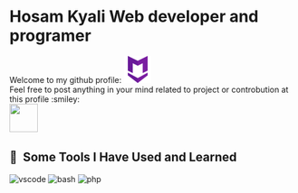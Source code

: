 <h1>Hosam Kyali Web developer and programer</h1>
Welcome to my github profile: 
          <a href="https://github.com/HosamKyali"><img src="https://github.com/adam-p/markdown-here/raw/master/src/common/images/icon48.png" alt="My profile"></a><br/>
Feel free to post anything in your mind related to project or controbution at this profile :smiley:<br/>
<a href="https://www.linkedin.com/in/hosam-kyali/">
<img src="https://camo.githubusercontent.com/6eeeae9698286e45eda5d2973026a896fd42fa7f4271bf31aa74e9557e82181a/68747470733a2f2f6564656e742e6769746875622e696f2f537570657254696e7949636f6e732f696d616765732f7376672f6c696e6b6564696e2e737667"
         height="50px" width="50px"/></a>
<h2> 🚀 &nbsp;Some Tools I Have Used and Learned</h2>
<p align="left">
<img src="https://cdn.jsdelivr.net/gh/devicons/devicon/icons/vscode/vscode-original.svg" alt="vscode" width="45" height="45"/>
<img src="https://cdn.jsdelivr.net/gh/devicons/devicon/icons/bash/bash-original.svg" alt="bash" width="45" height="45"/>
<img src="https://cdn.jsdelivr.net/gh/devicons/devicon/icons/php/php-original.svg" alt="php" width="45" height="45"/>
</p>
